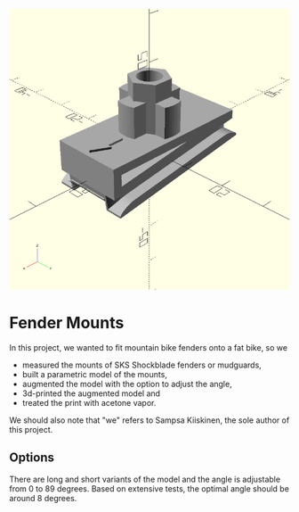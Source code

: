 ![Cover Art](mount-short.png)

# Fender Mounts

In this project,
we wanted to fit mountain bike fenders onto a fat bike, so we

* measured the mounts of SKS Shockblade fenders or mudguards,
* built a parametric model of the mounts,
* augmented the model with the option to adjust the angle,
* 3d-printed the augmented model and
* treated the print with acetone vapor.

We should also note that "we" refers to Sampsa Kiiskinen,
the sole author of this project.

## Options

There are long and short variants of the model and
the angle is adjustable from 0 to 89 degrees.
Based on extensive tests,
the optimal angle should be around 8 degrees.

